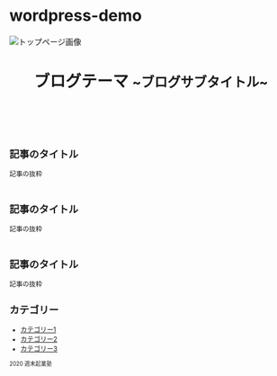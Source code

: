 # wordpress-demo<!DOCTYPE html>
<html lang="ja">
<head>
  <meta charset="utf-8">
  <title>HPのタイトル</title>
  <meta name="viewport" content="width=device-width,initial-scale=1">
  <link rel="stylesheet" href="style.css">
</head>
<body>

<img src="blog-2355684__340.jpg" alt="トップページ画像" >

  <header class="page-header">
    <h1>ブログテーマ <small>~ブログサブタイトル~</h1>
  </header>

  <main>
    <section class="post">
    　   <h2><a herf="">記事のタイトル</a></h2>
         記事の抜粋
    </section>
    <section class="post">
　      <h2><a herf="">記事のタイトル</a></h2>
         記事の抜粋
    </section>
    <section class="post">
　      <h2><a herf="">記事のタイトル</a></h2>
         記事の抜粋
    </section>
  </main>

  <section class="sideber">
        <h2>カテゴリー</h2>
        <ul>
           <li><a href="">カテゴリー1</a>
           <li><a href="">カテゴリー2</a>
           <li><a href="">カテゴリー3</a>
        <ul>
   </section>

   <footer class="page-footer">
      <a class="copyright"><small>2020 週末起業塾</small>
    </footer>

</body>
</html>
